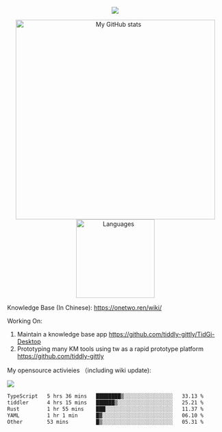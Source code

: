 <a href="https://github.com/linonetwo">
    <p align="center">
        <img src="https://github-profile-trophy.vercel.app/?username=linonetwo&column=7&theme=onedark"/>
    </p>
</a>
<a align="center" href="https://github.com/linonetwo">
  <p align="center">
    <img src="https://github-readme-stats.vercel.app/api?username=linonetwo&show_icons=true&count_private=true" alt="My GitHub stats" width="465"/>
    <img src="https://github-readme-stats.vercel.app/api/top-langs/?username=linonetwo&layout=compact&langs_count=10" alt="Languages" height="183">
  </p>
</a>

Knowledge Base (In Chinese): https://onetwo.ren/wiki/

Working On: 

1. Maintain a knowledge base app https://github.com/tiddly-gittly/TidGi-Desktop
1. Prototyping many KM tools using tw as a rapid prototype platform https://github.com/tiddly-gittly

My opensource activieies （including wiki update):

![](https://visitor-badge.glitch.me/badge?page_id=linonetwo.linonetwo)

<!--START_SECTION:waka-->

```txt
TypeScript   5 hrs 36 mins   ████████▒░░░░░░░░░░░░░░░░   33.13 %
tiddler      4 hrs 15 mins   ██████▒░░░░░░░░░░░░░░░░░░   25.21 %
Rust         1 hr 55 mins    ███░░░░░░░░░░░░░░░░░░░░░░   11.37 %
YAML         1 hr 1 min      █▓░░░░░░░░░░░░░░░░░░░░░░░   06.10 %
Other        53 mins         █▒░░░░░░░░░░░░░░░░░░░░░░░   05.31 %
```

<!--END_SECTION:waka-->
